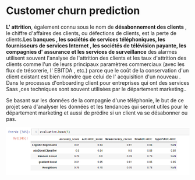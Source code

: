 # Customer churn prediction
**L' attrition**, également connu sous le nom de **désabonnement des clients** , le chiffre d'affaires des clients, ou défections de clients, est la perte de clients.**Les banques , les sociétés de services téléphoniques, les fournisseurs de services Internet , les sociétés de télévision payante, les compagnies d' assurance et les services de surveillance** des alarmes utilisent souvent l'analyse de l'attrition des clients et les taux d'attrition des clients comme l'un de leurs principaux paramètres commerciaux (avec les flux de trésorerie, l' EBITDA , etc.) parce que le coût de la conservation d'un client existant est bien moindre que celui de l' acquisition d'un nouveau .
Dans le processus d'onboarding client pour entreprises qui ont des services Saas ,ces techniques sont souvent utilisées par le département marketing..


Se basant sur les données de la compagnie d'une téléphonie, le but de ce projet sera d'analyser les données et les tendances qui seront utiles pour le département marketing et aussi de prédire si un client va se désabonner ou pas.


<img src="one_results.PNG" />

